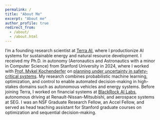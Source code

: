 ```yaml
---
permalink: /
title: "About Me"
excerpt: "About me"
author_profile: true
redirect_from: 
  - /about/
  - /about.html
---
```


I’m a founding research scientist at [Terra AI](https://www.terraai.com/), where I productionize AI systems for sustainable energy and natural resource development. I received my Ph.D. in autonomy (Aeronautics and Astronautics with a minor in Computer Science) from Stanford University in 2024, where I worked with [Prof. Mykel Kochenderfer](http://sisl.stanford.edu) on [planning under uncertainty in safety-critical systems](/files/dissertation.pdf). My research combines probabilistic machine learning, optimization, and control to enable automated decision-making in high-stakes domains such as autonomous vehicles and energy systems. Before joining Terra, I worked on financial systems at [BlackRock AI Labs](https://www.blackrock.com/corporate/ai), autonomous driving at Renault-Nissan-Mitsubishi, and aerospace systems at SEG. I was an NSF Graduate Research Fellow, an Accel Fellow, and served as head teaching assistant for Stanford graduate courses on optimization and sequential decision-making.